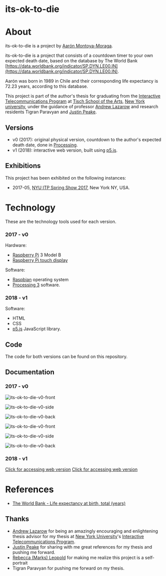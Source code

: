 # its-ok-to-die

# About

 its-ok-to-die is a project by [Aarón Montoya-Moraga](http://montoyamoraga.io/).

its-ok-to-die is a project that consists of a countdown timer to your own expected death date, based on the database by The World Bank [https://data.worldbank.org/indicator/SP.DYN.LE00.IN](https://data.worldbank.org/indicator/SP.DYN.LE00.IN).

Aarón was born in 1989 in Chile and their corresponding life expectancy is 72.23 years, according to this database.

This project is part of the author's thesis for graduating from the [Interactive Telecommunications Program](https://tisch.nyu.edu/itp) at [Tisch School of the Arts](https://tisch.nyu.edu/), [New York university](https://www.nyu.edu/), under the guidance of professor [Andrew Lazarow](https://www.andrewlazarow.com/) and research residents Tigran Paravyan and [Justin Peake](http://articulatedworks.com/).

## Versions

* v0 (2017): original physical version, countdown to the author's expected  death date, done in [Processing](https://processing.org/).
* v1 (2018): interactive web version, built using [p5.js](https://p5js.org/).

## Exhibitions

This project has been exhibited on the following instances:

* 2017-05, [NYU ITP Spring Show 2017](https://itp.nyu.edu/shows/spring2017/category/projects/), New York NY, USA.

# Technology

These are the technology tools used for each version.

### 2017 - v0

Hardware:
* [Raspberry Pi](https://www.raspberrypi.org/) 3 Model B
* [Raspberry Pi touch display](https://www.raspberrypi.org/products/raspberry-pi-touch-display/)

Software:
* [Raspbian](http://www.raspbian.org/) operating system
* [Processing 3](https://processing.org/) software.

### 2018 - v1

Software:

* HTML
* CSS
* [p5.js](https://p5js.org/) JavaScript library.

## Code

The code for both versions can be found on this repository.

## Documentation

### 2017 - v0

![its-ok-to-die-v0-front](https://github.com/montoyamoraga/its-ok-to-die/raw/master/documentation/its-ok-to-die-v0-front.jpg "front")

![its-ok-to-die-v0-side](https://github.com/montoyamoraga/its-ok-to-die/raw/master/documentation/its-ok-to-die-v0-side.jpg "side")

![its-ok-to-die-v0-back](https://github.com/montoyamoraga/its-ok-to-die/raw/master/documentation/its-ok-to-die-v0-back.jpg "back")

![its-ok-to-die-v0-front](https://github.com/montoyamoraga/its-ok-to-die/raw/master/documentation/its-ok-to-die-v0-front.jpg "front")

![its-ok-to-die-v0-side](https://github.com/montoyamoraga/its-ok-to-die/raw/master/documentation/its-ok-to-die-v0-side.jpg "side")

![its-ok-to-die-v0-back](https://github.com/montoyamoraga/its-ok-to-die/raw/master/documentation/its-ok-to-die-v0-back.jpg "back")

### 2018 - v1

[Click for accessing web version](https://github.montoyamoraga.io/its-ok/its-ok-to-die/web/)
[Click for accessing web version](./web/)

# References

* [The World Bank - Life expectancy at birth, total (years)](https://data.worldbank.org/indicator/SP.DYN.LE00.IN)

## Thanks

* [Andrew Lazarow](https://www.andrewlazarow.com/) for being an amazingly encouraging and enlightening thesis advisor for my thesis at [New York University](http://www.nyu.edu/)'s [Interactive Telecommunications Program](https://tisch.nyu.edu/itp).
* [Justin Peake](http://articulatedworks.com/) for sharing with me great references for my thesis and pushing me forward.
* [Rebecca (Marks) Leopold](http://site.rebeccaleopold.com/) for making me realize this project is a self-portrait
* Tigran Paravyan for pushing me forward on my thesis.
